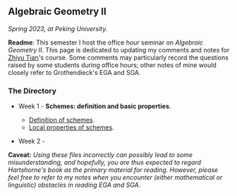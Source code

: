 ## Algebraic Geometry II

_Spring 2023, at Peking University._

**Readme**: This semester I host the office hour seminar on _Algebraic Geometry II_. This page is dedicated to updating my comments and notes for [Zhiyu Tian](http://faculty.bicmr.pku.edu.cn/~tianzhiyu/index.html)'s course. Some comments may particularly record the questions raised by some students during office hours; other notes of mine would closely refer to Grothendieck's EGA and SGA. 


### The Directory

- Week 1 - **Schemes: definition and basic properties**.
  - [Definition of schemes](././1-1.pdf).
  - [Local properties of schemes](././1-2.pdf).

- Week 2 - 




**Caveat:** _Using these files incorrectly can possibly lead to some misunderstanding, and hopefully, you are thus expected to regard Hartshorne's book as the primary material for reading. However, please feel free to refer to my notes when you encounter (either mathematical or linguistic) obstacles in reading EGA and SGA._

